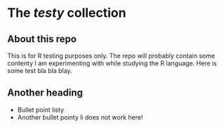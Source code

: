 # The *testy* collection
## About this repo 

This is for R testing purposes only. The repo will probably contain some contenty I am experimenting with while studying the R language. Here is some test bla bla blay. 

## Another heading

* Bullet point listy
* Another bullet pointy
li does not work here!
